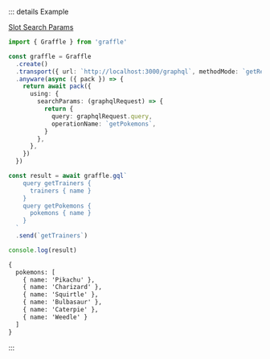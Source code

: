 ::: details Example

<div class="ExampleSnippet">
<a href="../../examples/anyware/slot-search-params">Slot Search Params</a>

<!-- dprint-ignore-start -->
```ts twoslash
import { Graffle } from 'graffle'

const graffle = Graffle
  .create()
  .transport({ url: `http://localhost:3000/graphql`, methodMode: `getReads` })
  .anyware(async ({ pack }) => {
    return await pack({
      using: {
        searchParams: (graphqlRequest) => {
          return {
            query: graphqlRequest.query,
            operationName: `getPokemons`,
          }
        },
      },
    })
  })

const result = await graffle.gql`
    query getTrainers {
      trainers { name }
    }
    query getPokemons {
      pokemons { name }
    }
  `
  .send(`getTrainers`)

console.log(result)
```
<!-- dprint-ignore-end -->

<!-- dprint-ignore-start -->
```txt
{
  pokemons: [
    { name: 'Pikachu' },
    { name: 'Charizard' },
    { name: 'Squirtle' },
    { name: 'Bulbasaur' },
    { name: 'Caterpie' },
    { name: 'Weedle' }
  ]
}
```
<!-- dprint-ignore-end -->

</div>
:::
